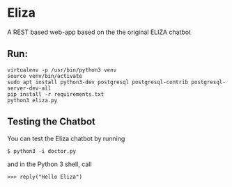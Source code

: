 # Eliza
A REST based web-app based on the the original ELIZA chatbot

## Run:
```
virtualenv -p /usr/bin/python3 venv
source venv/bin/activate
sudo apt install python3-dev postgresql postgresql-contrib postgresql-server-dev-all
pip install -r requirements.txt
python3 eliza.py
```

## Testing the Chatbot
You can test the Eliza chatbot by running
```
$ python3 -i doctor.py
```
and in the Python 3 shell, call
```
>>> reply("Hello Eliza")
```
